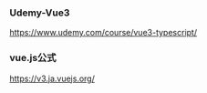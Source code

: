 ### Udemy-Vue3

https://www.udemy.com/course/vue3-typescript/

### vue.js公式
https://v3.ja.vuejs.org/

